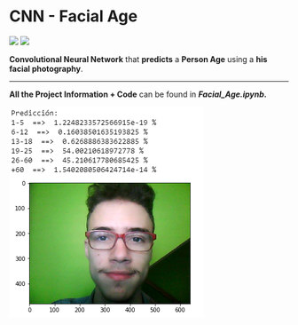 # CNN - Facial Age
<img src="https://img.shields.io/badge/license-MIT-green.svg" />  <img src="https://img.shields.io/badge/version-1.0-red.svg" /> 

**Convolutional Neural Network** that **predicts** a **Person Age** using a **his facial photography**.

***

**All the Project Information + Code** can be found in ***Facial_Age.ipynb*.**

<img src= "./Example.png" />

